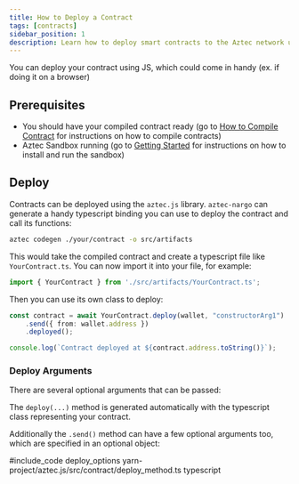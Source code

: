 ```yaml
---
title: How to Deploy a Contract
tags: [contracts]
sidebar_position: 1
description: Learn how to deploy smart contracts to the Aztec network using Aztec.js.
---
```


You can deploy your contract using JS, which could come in handy (ex. if doing it on a browser)

## Prerequisites

- You should have your compiled contract ready (go to [How to Compile Contract](../smart_contracts/how_to_compile_contract.md) for instructions on how to compile contracts)
- Aztec Sandbox running (go to [Getting Started](../../getting_started.md) for instructions on how to install and run the sandbox)

## Deploy

Contracts can be deployed using the `aztec.js` library. `aztec-nargo` can generate a handy typescript binding you can use to deploy the contract and call its functions:

```bash
aztec codegen ./your/contract -o src/artifacts
```

This would take the compiled contract and create a typescript file like `YourContract.ts`. You can now import it into your file, for example:

```typescript
import { YourContract } from './src/artifacts/YourContract.ts';
```

Then you can use its own class to deploy:

```typescript
const contract = await YourContract.deploy(wallet, "constructorArg1")
    .send({ from: wallet.address })
    .deployed();

console.log(`Contract deployed at ${contract.address.toString()}`);
```

### Deploy Arguments

There are several optional arguments that can be passed:

The `deploy(...)` method is generated automatically with the typescript class representing your contract.

Additionally the `.send()` method can have a few optional arguments too, which are specified in an optional object:

#include_code deploy_options yarn-project/aztec.js/src/contract/deploy_method.ts typescript
